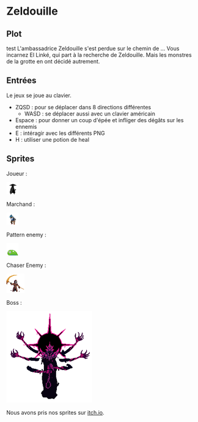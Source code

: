 # Zeldouille

## Plot

test
L'ambassadrice Zeldouille s'est perdue sur le chemin de ... Vous incarnez El Linké, qui part à la recherche de Zeldouille. Mais les monstres de la grotte en ont décidé autrement.

## Entrées
Le jeux se joue au clavier.
* ZQSD : pour se déplacer dans 8 directions différentes
	* WASD : se déplacer aussi avec un clavier américain
* Espace : pour donner un coup d'épée et infliger des dégâts sur les ennemis
* E : intéragir avec les différents PNG
* H : utiliser une potion de heal

## Sprites
Joueur :

![Sprite du joueur](Projet%20Zelda-Like%202D/assets/player/player_for_md.png)

Marchand :

![Sprite du marchand](Projet%20Zelda-Like%202D/assets/NPC/merchant.png)

Pattern enemy :

![Sprite du pattern enemy](Projet%20Zelda-Like%202D/assets/enemy/slime/slime_for_md.png)

Chaser Enemy :

![Sprite du chaser enemy](Projet%20Zelda-Like%202D/assets/enemy/necro/necro_for_md.png)

Boss :

![Sprite du boss](Projet%20Zelda-Like%202D/assets/enemy/boss/boss_for_md.png)

Nous avons pris nos sprites sur [itch.io](https://itch.io/).
